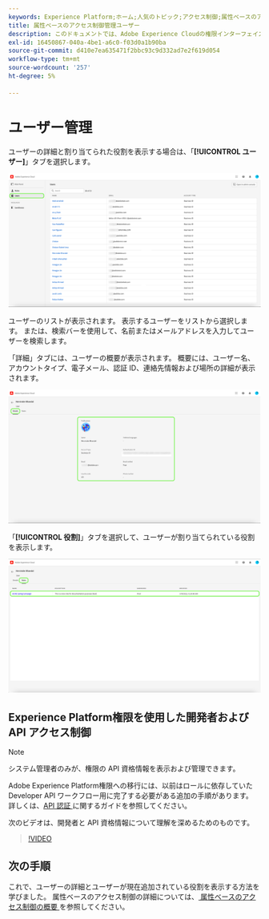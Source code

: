 ```yaml
---
keywords: Experience Platform;ホーム;人気のトピック;アクセス制御;属性ベースのアクセス制御;ABAC
title: 属性ベースのアクセス制御管理ユーザー
description: このドキュメントでは、Adobe Experience Cloudの権限インターフェイスを使用したユーザーとユーザーグループの管理について説明します
exl-id: 16450867-040a-4be1-a6c0-f03d0a1b90ba
source-git-commit: d410e7ea635471f2bbc93c9d332ad7e2f619d054
workflow-type: tm+mt
source-wordcount: '257'
ht-degree: 5%

---
```


# ユーザー管理

ユーザーの詳細と割り当てられた役割を表示する場合は、「**[!UICONTROL ユーザー]**」タブを選択します。

![ 「ユーザー [!UICONTROL  タブがハイライト表示されたユーザーペ ] ジ ](../../images/flac-ui/flac-users-tab.png)

ユーザーのリストが表示されます。 表示するユーザーをリストから選択します。 または、検索バーを使用して、名前またはメールアドレスを入力してユーザーを検索します。

「詳細」タブには、ユーザーの概要が表示されます。 概要には、ユーザー名、アカウントタイプ、電子メール、認証 ID、連絡先情報および場所の詳細が表示されます。

![ 「詳細 [!UICONTROL  タブとユーザープロファイルがハイライト表示され ] ユーザーの詳細ページ ](../../images/flac-ui/flac-users-details.png)

「**[!UICONTROL 役割]**」タブを選択して、ユーザーが割り当てられている役割を表示します。

![ 「役割 [!UICONTROL  タブと役割がハイライト表示された ] 役割ページ ](../../images/flac-ui/flac-users-roles.png)

## Experience Platform権限を使用した開発者および API アクセス制御

>[!NOTE]
>
>システム管理者のみが、権限の API 資格情報を表示および管理できます。

Adobe Experience Platform権限への移行には、以前はロールに依存していた Developer API ワークフロー用に完了する必要がある追加の手順があります。 詳しくは、[API 認証 ](../../../landing/api-authentication.md) に関するガイドを参照してください。

次のビデオは、開発者と API 資格情報について理解を深めるためのものです。

>[!VIDEO](https://video.tv.adobe.com/v/3426407/?learn=on)

## 次の手順

これで、ユーザーの詳細とユーザーが現在追加されている役割を表示する方法を学びました。 属性ベースのアクセス制御の詳細については、[ 属性ベースのアクセス制御の概要 ](../overview.md) を参照してください。
